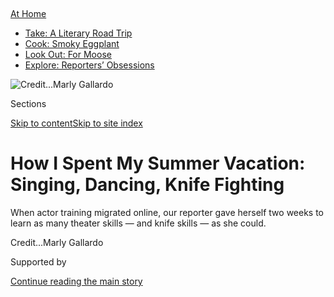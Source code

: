 <div id="app">

<div>

<div>

<div>

</div>

<div data-aria-hidden="false">

<div id="site-content" data-role="main">

<div>

<div class="css-1aor85t" style="opacity:0.000000001;z-index:-1;visibility:hidden">

<div class="css-1hqnpie">

<div class="css-epjblv">

<span class="css-17xtcya">[Theater](/section/theater)</span><span class="css-x15j1o">|</span><span class="css-fwqvlz">How
I Spent My Summer Vacation: Singing, Dancing, Knife
Fighting</span>

</div>

<div class="css-k008qs">

<div class="css-1iwv8en">

<span class="css-18z7m18"></span>

<div>

</div>

</div>

<span class="css-1n6z4y">https://nyti.ms/3jU29vc</span>

<div class="css-1705lsu">

<div class="css-4xjgmj">

<div class="css-4skfbu" data-role="toolbar" data-aria-label="Social Media Share buttons, Save button, and Comments Panel with current comment count" data-testid="share-tools">

  - 
  - 
  - 
  - 
    
    <div class="css-6n7j50">
    
    </div>

  - 

</div>

</div>

</div>

</div>

</div>

</div>

<div id="NYT_TOP_BANNER_REGION" class="css-11qgg8s">

<div>

<div id="maps-athome-menu" class="section interactive-content interactive-size-medium css-1du2ztb">

<div class="css-17ih8de interactive-body">

<div class="at-home-nav__innerContainer">

<div class="at-home-nav__title">

[At
Home](https://www.nytimes.com/spotlight/at-home?action=click&pgtype=Article&state=default&region=TOP_BANNER&context=at_home_menu)

</div>

  - [Take: A Literary Road
    Trip](https://www.nytimes.com/2020/07/28/books/time-for-a-literary-road-trip.html?action=click&pgtype=Article&state=default&region=TOP_BANNER&context=at_home_menu)
  - [Cook: Smoky
    Eggplant](https://www.nytimes.com/2020/07/29/magazine/bored-with-your-home-cooking-some-smoky-eggplant-will-fix-that.html?action=click&pgtype=Article&state=default&region=TOP_BANNER&context=at_home_menu)
  - [Look Out: For
    Moose](https://www.nytimes.com/2020/07/27/travel/moose-michigan-isle-royale.html?action=click&pgtype=Article&state=default&region=TOP_BANNER&context=at_home_menu)
  - [Explore: Reporters’
    Obsessions](https://www.nytimes.com/interactive/2020/at-home/even-more-reporters-editors-diaries-lists-recommendations.html?action=click&pgtype=Article&state=default&region=TOP_BANNER&context=at_home_menu)

</div>

</div>

</div>

</div>

</div>

<div id="fullBleedHeaderContent">

<div class="css-n4ws9g">

![<span class="css-cnj6d5 e1z0qqy90" itemprop="copyrightHolder"><span class="css-1ly73wi e1tej78p0">Credit...</span><span><span>Marly
Gallardo</span></span></span>](https://static01.nyt.com/images/2020/07/31/arts/31Theater-Skils-Illo/31Theater-Skils-Illo-articleLarge.jpg?quality=75&auto=webp&disable=upscale)

</div>

<div class="css-3z92zw">

<div class="css-6cn7ki">

<div class="NYTAppHideMasthead css-1bcu9v6 e1suatyy0">

<div class="section css-1o1qe8k e1suatyy2">

<div class="css-cu5p7t er09x8g0">

<div class="css-6n7j50">

</div>

<span class="css-1dv1kvn">Sections</span>

[Skip to content](#site-content)[Skip to site index](#site-index)

</div>

<div class="css-10698na e1huz5gh0">

</div>

</div>

</div>

<div class="css-1sojcmr ehdk2mb0">

# How I Spent My Summer Vacation: Singing, Dancing, Knife Fighting

</div>

When actor training migrated online, our reporter gave herself two weeks
to learn as many theater skills — and knife skills — as she
could.

</div>

</div>

<div class="css-nwzfg5 e1gnum310">

<span class="css-1f9pvn2 theater"></span><span class="css-cnj6d5 e1z0qqy90" itemprop="copyrightHolder"><span class="css-1ly73wi e1tej78p0">Credit...</span><span><span>Marly
Gallardo</span></span></span>

</div>

<div id="sponsor-wrapper" class="css-1hyfx7x">

<div id="sponsor-slug" class="css-19vbshk">

Supported by

</div>

[Continue reading the main
story](#after-sponsor)

<div id="sponsor" class="ad sponsor-wrapper" style="text-align:center;height:100%;display:block">

</div>

<div id="after-sponsor">

</div>

</div>

<div class="css-1wx1auc e1gnum311">

<div class="css-18e8msd">

<div class="css-vp77d3 epjyd6m0">

<div class="css-1baulvz">

By [<span class="css-1baulvz last-byline" itemprop="name">Alexis
Soloski</span>](https://www.nytimes.com/by/alexis-soloski)

</div>

</div>

  - July 30,
    2020

  - 
    
    <div class="css-4xjgmj">
    
    <div class="css-d8bdto" data-role="toolbar" data-aria-label="Social Media Share buttons, Save button, and Comments Panel with current comment count" data-testid="share-tools">
    
      - 
      - 
      - 
      - 
        
        <div class="css-6n7j50">
        
        </div>
    
      - 
    
    </div>
    
    </div>

</div>

</div>

</div>

<div class="section meteredContent css-1r7ky0e" name="articleBody" itemprop="articleBody">

<div class="css-1fanzo5 StoryBodyCompanionColumn">

<div class="css-53u6y8">

A few Fridays ago, just before what I had come to think of as
“showtime,” I lined my eyes, stepped into my costume, readied a prop
and adjusted the lighting, which mostly meant fiddling with a bedside
lamp. Then I logged into a Zoom meeting.

That meeting, an online recital for friends and colleagues, capped a
brief and frantic curriculum of voice, movement, scene study, stage
combat and some dubious dialect work. After the spring closure of
theaters and studios, nearly every training institution adopted a remote
learning model. Artists, suddenly unemployed, could advertise their
services on new online agorae, like [Arena Stage’s Theater Artists
Marketplace](https://www.arenastage.org/artistsmarketplace) and [Hire
Artists](https://hireartists.org/). Which means that theater training,
at a variety of price points, has never been more available or
accessible.

Screen-to-screen classes don’t exactly parallel in-person ones. They are
shorter and often smaller — three-hour classes have shrunk to 80
minutes, and breakout groups are the new norm — with altered
methodology. “Zoom has its own vocabulary,” said [Laurence
Maslon](https://tisch.nyu.edu/about/directory/grad-acting/102885218),
associate chair of New York University’s graduate acting program. “It
isn’t live. It isn’t in the room. That doesn’t mean you can’t achieve
something.”

I wasn’t sure. As an undergraduate 20 years ago, I had majored in
theater and back then, our training was exclusively and incontrovertibly
face to face. Good acting happened in the moment, in the room, in the
space between bodies and breath, action and intention. You couldn’t
teach that online\! (Admittedly, “online” back then meant “dial-up
internet.”)

</div>

</div>

<div class="css-1fanzo5 StoryBodyCompanionColumn">

<div class="css-53u6y8">

Or could you?

## ‘We have work to do’

For two humbling and sometimes humiliating weeks, I tried. With the help
of friends, social media, frantic Googling and enough Disney+ shows to
keep the children occupied, I designed a mostly live, all-remote
conservatory training program. I wanted to see if someone like me —
busy, amateur, with an instrument almost fully oxidized — could learn
theater skills.

I started with vocal work, arranging a voice lesson via [Broadway
Plus](https://broadwayplus.com/), a concierge service that used to
arrange V.I.P. access to Broadway performances and has since pivoted to
online meet-and-greets and private lessons. As part of a publicity push
for the “Hamilton” movie, Denée Benton, a Tony Award-nominated actress
and a replacement Eliza, had volunteered to do some coaching. I am not a
singer, which is less false modesty than true and harrowing fact, and
Benton, [whom I had
interviewed](https://www.nytimes.com/2017/05/11/theater/denee-benton-tony-nominee-embraces-her-inner-natasha.html)
during her run in the Broadway production of “[Natasha, Pierre & the
Great Comet
of 1812,](https://www.nytimes.com/2016/11/15/theater/natasha-pierre-and-the-great-comet-of-1812-review.html)”
seemed extremely sympathetic.

</div>

</div>

![<span class="css-16f3y1r e13ogyst0">Denée Benton offers relaxation
tips during voice
lessons.</span><span class="css-cch8ym"><span class="css-1dv1kvn">Credit</span><span class="css-cnj6d5 e1z0qqy90" itemprop="copyrightHolder"><span class="css-1ly73wi e1tej78p0">Credit...</span><span>Sara
Krulwich/The New York
Times</span></span></span>](https://static01.nyt.com/images/2020/07/30/arts/30theater-skills-videostill/30theater-skills-videostill-videoSixteenByNine3000.png)

<div class="css-1fanzo5 StoryBodyCompanionColumn">

<div class="css-53u6y8">

After polling friends about a good song for a nice lady with a
Playbill-slim range and a shaky grasp of pitch, I picked “[Sonya
Alone](https://www.youtube.com/watch?v=_HHmHv26tao),” from “Natasha,
Pierre.” Because I love it, because you can kind of talk your way
through the opening, because it hadn’t been one of Benton’s numbers. I
rehearsed when I could — in the shower, cooking dinner, under my breath
at various playgrounds. By the time the lesson came around, I had it
down.

Then, sitting at my desk, with Benton smiling back at me from somewhere
in the Midwest, I didn’t. My shoulders tensed, my throat closed, a
chipmunk hijacked my voice box. The piano intro started, and I sang as
only a squeaky toy can. But worse somehow.

</div>

</div>

<div class="css-1fanzo5 StoryBodyCompanionColumn">

<div class="css-53u6y8">

“We have work to do,” Benton said when the song let me go. “That’s the
point.”

Gently, she helped me break apart the song — unlocking character and
emotion — then put it back together. “When you focus on the
storytelling, it can make anyone a singer,” she said. Not quite. But by
the end of the hour I could approach the chorus with emotions beside
dread.

## Can’t fake a rond de jambe

Though I once won a limbo contest at a classmate’s bar mitzvah, dance
has also never been my thing. Still, I figured that Beginner Theater
Dance, which I signed up for through [Ailey
Extension](https://www.aileyextension.com/), couldn’t be so hard. I
figured wrong.

We warmed up to selections from “The Lion King” and “The Prince of
Egypt.” I even learned a Fosse hip roll. But as we danced to “No Day but
Today,” the “Rent” finale, the ballet terms — passé, coupé, rond de
jambe — proliferated and the eight counts came worryingly fast. Though I
had positioned my laptop camera so that it showed only me from the rib
cage up. I couldn’t even fake the arms.

Maybe that’s because, as I soon learned, a level exists even below
Beginner. That level is Basic. So am I. The following week, I tried
[Steps on Broadway](https://www.stepsnyc.com/)’s Basic Theater Dance.
The instructor, Tera-Lee Pollin, a Broadway veteran with inhuman
exuberance, guided a handful of students through “Waterloo,” the curtain
number for “Mamma Mia\!” and a song about defeat. Together, delightedly,
we ponied, we swam, we
[grapevined](https://www.youtube.com/watch?v=1BESmZUXIJs). No jambes
were ronded.

</div>

</div>

<div class="css-79elbk" data-testid="photoviewer-wrapper">

<div class="css-z3e15g" data-testid="photoviewer-wrapper-hidden">

</div>

<div class="css-1a48zt4 ehw59r15" data-testid="photoviewer-children">

![<span class="css-16f3y1r e13ogyst0" data-aria-hidden="true">Clockwise
from top left: Joseph Travers, a combat instructor; Jo Mei, who works
with actors on their technique; Tera-Lee Pollin, a dance instructor; and
Jimonn Cole, an acting trainer focusing on classical
speech.</span><span class="css-cnj6d5 e1z0qqy90" itemprop="copyrightHolder"><span class="css-1ly73wi e1tej78p0">Credit...</span><span>Joseph
Travers; Sara Krulwich/The New York Times; Tera-Lee Pollin; Sara
Krulwich/The New York
Times</span></span>](https://static01.nyt.com/images/2020/07/30/arts/30theater-skills-1/30theater-skills-1-articleLarge.jpg?quality=75&auto=webp&disable=upscale)

</div>

</div>

<div class="css-1fanzo5 StoryBodyCompanionColumn">

<div class="css-53u6y8">

I could also just about manage the footwork required for knife
techniques, which I learned through
[Swordplay](http://www.swordplaystagecombat.com/). In advance of the
course, the instructor, Joseph Travers, had sent me a bubble-wrapped
training knife. (Was I disappointed to discover it was merely a hunk of
ridged plastic? I was.) Through YouTube videos and private tutorials, I
learned various grips, stances, cuts and blocks. This may just be
pent-up pandemic anxiety talking, but I love stage combat now. My new
party trick, assuming we ever have parties again: a fan grip switch, a
flip from the overhand forward grip to the reverse “Psycho” grip.

I asked Travers how much combat, a skill that seems to demand physical
intimacy, could be taught online. “There’s plenty of groundwork to be
laid for the individual actor,” he said. “But ultimately, we have to
face each other and fight.”

</div>

</div>

<div class="css-1fanzo5 StoryBodyCompanionColumn">

<div class="css-53u6y8">

Dialect work, however, has been learned remotely from the days of the
phonograph. At the urging of an editor who may not have had my best
interests at heart, I chose Scottish, working through a few MP3 files
each day — learning to position resonance lower in my mouth, lilt
internal vowels, trill Rs and drop most Gs. The first days were
unspeakable, with an accent that vacillated between demented Valley Girl
and Southern Belle with cognitive difficulties. But a week in something
shifted and I began to sound reliably, if hammily, Scottish. I wrote to
a Scottish friend and asked if I could test it out on him. He asked
after the region: Border? Highlands? Glasgow? “Brigadoon,” I told him.
He never wrote back.

## ‘Tell a story and be real’

The acting component felt trickier, mostly because I used to act and I
like to believe I wasn’t terrible at it — and I prefer that belief
uncrushed. With the help of a contact at the Juilliard School, I wrote
to two alumni who do online training one on one: Jimonn Cole, who would
coach me on a classical speech, and Jo Mei, who would work with me on a
contemporary one.

I met Cole first. He suggested a monologue from “As You Like It” and
after a series of vocal warm-ups — tongue twisters, meowing — and a
guided meditation that helped to establish the look and feel and precise
pH of the Forest of Arden, we went into it. With calm and rigor, he had
me note rhythm, punctuation, language, intention, plus vocal register.
“Shakespeare is still just talking,” he said when he saw me start to
tense up.

During our second meeting, with the piece now memorized, we worked on
character, and he told me to make my Rosalind meaner, more vicious. “If
that was venom at level 5, scold at level 9,” he said. I am sorry to
shatter anyone’s preconceived notions about critics, but this was very
hard for me\! I made it to about a 6.

For my sessions with Mei, I had chosen a quieter piece, the opening of
Lucas Hnath’s “The Thin Place,” which begins casually and gets creepier.
Mei asked questions about the character and she pointed out punctuation,
too, like the marked differences among a dash, a period and an ellipsis.
But her method was less prescriptive, mostly jokes and friendly
suggestions, like picking just one place to smile and not over-relying
on a particular hand gesture. “The challenge of this one is how to relax
into it and just tell a story and be real,” she said. Each time I went
through it I felt as if I was acting a little less and being a little
more.

Mei thought that we should work toward a goal, so she emailed a few
friends. I did the same, and the day after our second session, we all
met up on Zoom. In the moments before I went on — “on” meaning that I
dropped into a chair shoved between the desk and the bed — I felt a
paler version of what I had felt backstage 20 years ago, the
butterflies, the flop sweat, the jolting adrenaline.

I thought of that scene, from “42nd Street,” in which the director tells
the ingénue, “You’re going out a youngster, but you’ve got to come back
a star.” I was pretty sure I was going out a theater critic and coming
back a theater critic. And I was. And I did. But even through a screen,
it made me remember — viscerally, a little regretfully — that strange
magic of speaking someone else’s words and feeling someone else’s
feelings and making them, for a moment, your own.

</div>

</div>

<div class="css-1fanzo5 StoryBodyCompanionColumn">

<div class="css-53u6y8">

What did I learn? I mean, beyond saber grip and a “Mamma Mia\!” move
called “the coffee grinder,” which terrifies and delights the children?
I learned — or I was reminded — that acting and its associated skills
are hard, that they require real vulnerability, that it takes weeks and
months and years of thankless exertion, solitary muttering and practice,
practice, practice to make an effortful thing seem effortless. I learned
that when I thought I couldn’t miss live theater any more acutely, I was
wrong. I learned that as soon as it is safe to do so, I will absolutely
knife fight someone.

So, yes, any amateur with enough time and resilience and discretionary
income — a class can run anywhere from $12 to $100 — can probably learn
theater basics remotely. Then again, as Travers said, ultimately we have
to face one another, with or without knives. Because the alchemy of live
acting before a live audience almost comes through onscreen. But not
quite. Until it can, I will think of the thousands and thousands of
people in their thousands and thousands of homes, practicing their
pentameter, arabesques and key changes, waiting for curtains to rise.

</div>

</div>

<div>

</div>

</div>

<div>

</div>

<div>

</div>

<div>

</div>

<div>

<div id="bottom-wrapper" class="css-1ede5it">

<div id="bottom-slug" class="css-l9onyx">

Advertisement

</div>

[Continue reading the main
story](#after-bottom)

<div id="bottom" class="ad bottom-wrapper" style="text-align:center;height:100%;display:block;min-height:90px">

</div>

<div id="after-bottom">

</div>

</div>

</div>

</div>

</div>

## Site Index

<div>

</div>

## Site Information Navigation

  - [© <span>2020</span> <span>The New York Times
    Company</span>](https://help.nytimes.com/hc/en-us/articles/115014792127-Copyright-notice)

<!-- end list -->

  - [NYTCo](https://www.nytco.com/)
  - [Contact
    Us](https://help.nytimes.com/hc/en-us/articles/115015385887-Contact-Us)
  - [Work with us](https://www.nytco.com/careers/)
  - [Advertise](https://nytmediakit.com/)
  - [T Brand Studio](http://www.tbrandstudio.com/)
  - [Your Ad
    Choices](https://www.nytimes.com/privacy/cookie-policy#how-do-i-manage-trackers)
  - [Privacy](https://www.nytimes.com/privacy)
  - [Terms of
    Service](https://help.nytimes.com/hc/en-us/articles/115014893428-Terms-of-service)
  - [Terms of
    Sale](https://help.nytimes.com/hc/en-us/articles/115014893968-Terms-of-sale)
  - [Site
    Map](https://spiderbites.nytimes.com)
  - [Help](https://help.nytimes.com/hc/en-us)
  - [Subscriptions](https://www.nytimes.com/subscription?campaignId=37WXW)

</div>

</div>

</div>

</div>
